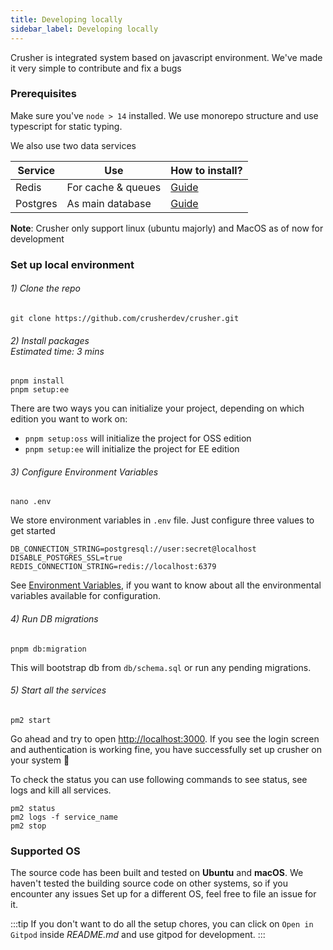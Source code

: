 ```yaml
---
title: Developing locally
sidebar_label: Developing locally
---
```


Crusher is integrated system based on javascript environment. We've made it very simple to contribute and fix a bugs

### Prerequisites

Make sure you've `node > 14` installed. We use monorepo structure and use typescript for static typing.

We also use two data services

| Service  | Use                | How to install?                                                           |
| -------- | ------------------ | ------------------------------------------------------------------------- |
| Redis    | For cache & queues | [Guide](https://redis.io/docs/getting-started/installation/)              |
| Postgres | As main database   | [Guide](https://gist.github.com/15Dkatz/321e83c4bdd7b78c36884ce92db26d38) |

**Note**: Crusher only support linux (ubuntu majorly) and MacOS as of now for development

### Set up local environment

<h6>1) Clone the repo</h6>

```shell
git clone https://github.com/crusherdev/crusher.git
```

<h6 style={{ display: 'flex', alignItems: 'center' }}>
  <span>2) Install packages</span>
  <div style={{ marginLeft: 'auto', fontSize: '0.7em' }}>Estimated time: 3 mins</div>
</h6>

```shell
pnpm install
pnpm setup:ee
```

There are two ways you can initialize your project, depending on which edition you want to work on:

- `pnpm setup:oss` will initialize the project for OSS edition
- `pnpm setup:ee` will initialize the project for EE edition

<h6>3) Configure Environment Variables</h6>

```shell
nano .env
```

We store environment variables in `.env` file. Just configure three values to get started

```
DB_CONNECTION_STRING=postgresql://user:secret@localhost
DISABLE_POSTGRES_SSL=true
REDIS_CONNECTION_STRING=redis://localhost:6379
```

See [Environment Variables](#environment-variables), if you want to know about all the environmental variables available for configuration.

<h6>4) Run DB migrations</h6>

```shell
pnpm db:migration
```

This will bootstrap db from `db/schema.sql` or run any pending migrations.

<h6>5) Start all the services</h6>

```shell
pm2 start
```

Go ahead and try to open [http://localhost:3000](`http://localhost:3000`). If you see the login screen and authentication is working fine, you have successfully set up crusher on your system 🚀

To check the status you can use following commands to see status, see logs and kill all services.

```shell
pm2 status
pm2 logs -f service_name
pm2 stop
```

### Supported OS

The source code has been built and tested on **Ubuntu** and **macOS**. We haven't tested the building source code on other systems, so if you encounter any issues Set up for a different OS, feel free to file an issue for it.

:::tip
If you don't want to do all the setup chores, you can click on `Open in Gitpod` inside _README.md_ and use gitpod for development.
:::
